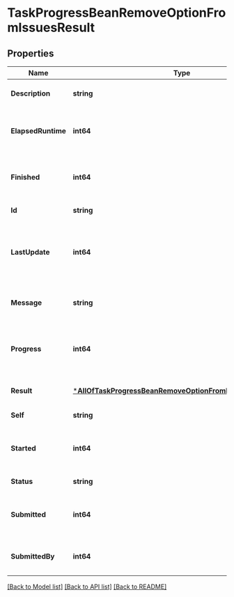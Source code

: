 # TaskProgressBeanRemoveOptionFromIssuesResult

## Properties
Name | Type | Description | Notes
------------ | ------------- | ------------- | -------------
**Description** | **string** | The description of the task. | [optional] [default to null]
**ElapsedRuntime** | **int64** | The execution time of the task, in milliseconds. | [default to null]
**Finished** | **int64** | A timestamp recording when the task was finished. | [optional] [default to null]
**Id** | **string** | The ID of the task. | [default to null]
**LastUpdate** | **int64** | A timestamp recording when the task progress was last updated. | [default to null]
**Message** | **string** | Information about the progress of the task. | [optional] [default to null]
**Progress** | **int64** | The progress of the task, as a percentage complete. | [default to null]
**Result** | [***AllOfTaskProgressBeanRemoveOptionFromIssuesResultResult**](AllOfTaskProgressBeanRemoveOptionFromIssuesResultResult.md) | The result of the task execution. | [optional] [default to null]
**Self** | **string** | The URL of the task. | [default to null]
**Started** | **int64** | A timestamp recording when the task was started. | [optional] [default to null]
**Status** | **string** | The status of the task. | [default to null]
**Submitted** | **int64** | A timestamp recording when the task was submitted. | [default to null]
**SubmittedBy** | **int64** | The ID of the user who submitted the task. | [default to null]

[[Back to Model list]](../README.md#documentation-for-models) [[Back to API list]](../README.md#documentation-for-api-endpoints) [[Back to README]](../README.md)

